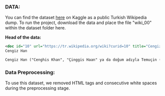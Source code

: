 ### DATA:

You can find the dataset [here](https://www.kaggle.com/datasets/mustfkeskin/turkish-wikipedia-dump) on Kaggle as a public Turkish Wikipedia dump. To run the project, download the data and place the file "wiki_00" within the dataset folder here.

**Head of the data:**

```xml
<doc id="10" url="https://tr.wikipedia.org/wiki?curid=10" title="Cengiz Han">
Cengiz Han

Cengiz Han ("Cenghis Khan", "Çinggis Haan" ya da doğum adıyla Temuçin (anlamı: demirci), Moğolca: "Чингис Хаан" ya da "Tengiz" (anlamı: deniz), ; d. 1162 – ö. 18 Ağustos 1227), Moğol komutan, hükümdar ve Moğol İmparatorluğu'nun kurucusudur. Cengiz Han, 13. Yüzyılın başında Orta Asya'daki tüm göçebe bozkır kavimlerini birleştirerek bir ulus haline getirdi ve o ulusu "Moğol" siyasi kimliği çatısı altında topladı. Dünya tarihinin en büyük askeri dehalarından biri olarak kabul edilen Cengiz Han, hükümdarlığı döneminde 1206-1227 arasında Kuzey Çin'deki Batı Xia ve Jin Hanedanı, Türkistan'daki Kara Hıtay, Maveraünnehir, Harezm, Horasan ve İran'daki Harzemşahlar ile Kafkasya'da Gürcüler, Deşt-i Kıpçak'taki Rus Knezlikleri ve Kıpçaklar ile İdil Bulgarları üzerine gerçekleştirilen seferler sonucunda Pasifik Okyanusu'ndan Hazar Denizi’ne ve Karadeniz'in kuzeyine kadar uzanan bir imparatorluk...
```

### Data Preprocessing:

To use this dataset, we removed HTML tags and consecutive white spaces during the preprocessing stage.
